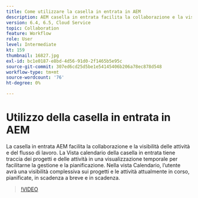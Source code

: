 ```yaml
---
title: Come utilizzare la casella in entrata in AEM
description: AEM casella in entrata facilita la collaborazione e la visibilità delle attività e del flusso di lavoro.
version: 6.4, 6.5, Cloud Service
topic: Collaboration
feature: Workflow
role: User
level: Intermediate
kt: 159
thumbnail: 16827.jpg
exl-id: bc1e0187-e8bd-4d56-91d0-2f1465b5e95c
source-git-commit: 307ed6cd25d5be1e54145406b206a78ec878d548
workflow-type: tm+mt
source-wordcount: '76'
ht-degree: 0%

---
```


# Utilizzo della casella in entrata in AEM

La casella in entrata AEM facilita la collaborazione e la visibilità delle attività e del flusso di lavoro. La Vista calendario della casella in entrata tiene traccia dei progetti e delle attività in una visualizzazione temporale per facilitarne la gestione e la pianificazione. Nella vista Calendario, l’utente avrà una visibilità complessiva sui progetti e le attività attualmente in corso, pianificate, in scadenza a breve e in scadenza.

>[!VIDEO](https://video.tv.adobe.com/v/16827/?quality=12&learn=on)
